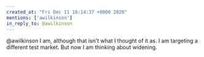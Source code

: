 ```yaml
---
created_at: "Fri Dec 11 16:14:37 +0000 2020"
mentions: ['awilkinson']
in_reply_to: @awilkinson
---
```


@awilkinson I am, although that isn't what I thought of it as. I am targeting a different test market. But now I am thinking about widening.